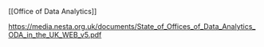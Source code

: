 [[Office of Data Analytics]]

https://media.nesta.org.uk/documents/State_of_Offices_of_Data_Analytics_ODA_in_the_UK_WEB_v5.pdf

